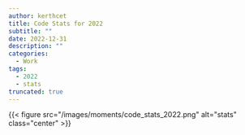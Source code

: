 ```yaml
---
author: kerthcet
title: Code Stats for 2022
subtitle: ""
date: 2022-12-31
description: ""
categories:
  - Work
tags:
  - 2022
  - stats
truncated: true
---
```


{{< figure src="/images/moments/code_stats_2022.png" alt="stats" class="center" >}}
